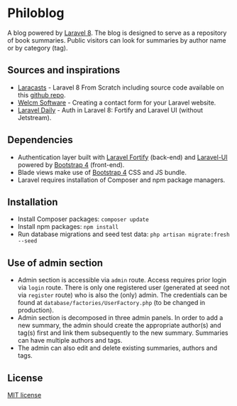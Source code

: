 # Philoblog

A blog powered by [Laravel 8](https://laravel.com/docs/8.x). The blog is designed to serve as a repository of book summaries. Public visitors can look for summaries by author name or by category (tag).

## Sources and inspirations

- [Laracasts](https://laracasts.com/series/laravel-8-from-scratch) - Laravel 8 From Scratch including source code available on this [github repo](https://github.com/JeffreyWay/Laravel-From-Scratch-Blog-Project).
- [Welcm Software](https://welcm.uk/blog/creating-a-contact-form-for-your-laravel-website) - Creating a contact form for your Laravel website.
- [Laravel Daily](https://www.youtube.com/watch?v=NuGBzmHlINQ) - Auth in Laravel 8: Fortify and Laravel UI (without Jetstream).

## Dependencies

- Authentication layer built with [Laravel Fortify](https://laravel.com/docs/8.x/fortify) (back-end) and [Laravel-UI](https://github.com/laravel/ui) powered by [Bootstrap 4](https://getbootstrap.com/docs/4.6/getting-started/introduction/) (front-end).
- Blade views make use of [Bootstrap 4](https://getbootstrap.com/docs/4.6/getting-started/introduction/) CSS and JS bundle.
- Laravel requires installation of Composer and npm package managers.

## Installation

- Install Composer packages: `composer update`
- Install npm packages: `npm install`
- Run database migrations and seed test data: `php artisan migrate:fresh --seed`

## Use of admin section

- Admin section is accessible via `admin` route. Access requires prior login via `login` route. There is only one registered user (generated at seed not via `register` route) who is also the (only) admin. The credentials can be found at `database/factories/UserFactory.php` (to be changed in production).
- Admin section is decomposed in three admin panels. In order to add a new summary, the admin should create the appropriate author(s) and tag(s) first and link them subsequently to the new summary. Summaries can have multiple authors and tags.
- The admin can also edit and delete existing summaries, authors and tags.

## License

[MIT license](https://opensource.org/licenses/MIT)

